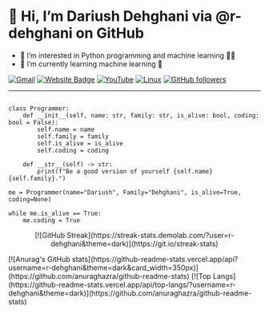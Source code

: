 # 👋 Hi, I’m **Dariush Dehghani** via @r-dehghani on GitHub
- 👀 I’m interested in Python programming and machine learning :man_technologist:
- 🌱 I’m currently learning machine learning :brain:

[![Gmail](https://img.shields.io/badge/-Gmail-c14438?style=flat&logo=Gmail&logoColor=white)](mailto:r.dehghani.90@gmail.com)
[![Website Badge](https://img.shields.io/badge/-Website-c14438?style=flat&logo=Google-Chrome&logoColor=white&link=http://www.yakhdoon.ir)](http://www.yakhdoon.ir)
[![YouTube](https://img.shields.io/youtube/channel/views/UCjLR8wopblatLugb6NQ_rXg?style=social)](https://www.youtube.com/channel/UCjLR8wopblatLugb6NQ_rXg)
[![Linux](https://svgshare.com/i/Zhy.svg)](https://svgshare.com/i/Zhy.svg)
[![GitHub followers](https://img.shields.io/github/followers/r-dehghani.svg?style=social&label=Follow&maxAge=2592000)](https://github.com/r-dehghani?tab=followers)

<!-- [![PyPI download month](https://img.shields.io/pypi/dm/ansicolortags.svg)](https://pypi.python.org/pypi/ansicolortags/) -->
---

```

class Programmer:
    def __init__(self, name: str, family: str, is_alive: bool, coding: bool = False):
        self.name = name
        self.family = family
        self.is_alive = is_alive
        self.coding = coding
    
    def __str__(self) -> str:
        print(f"Be a good version of yourself {self.name} {self.family}.")

me = Programmer(name="Dariush", Family="Dehghani", is_alive=True, coding=None)

while me.is_alive == True:
    me.coding = True
```
<p align="center">
    [![GitHub Streak](https://streak-stats.demolab.com/?user=r-dehghani&theme=dark)](https://git.io/streak-stats)
</p>
[![Anurag's GitHub stats](https://github-readme-stats.vercel.app/api?username=r-dehghani&theme=dark&card_width=350px)](https://github.com/anuraghazra/github-readme-stats)
[![Top Langs](https://github-readme-stats.vercel.app/api/top-langs/?username=r-dehghani&theme=dark)](https://github.com/anuraghazra/github-readme-stats)


<!---
r-dehghani/r-dehghani is a ✨ special ✨ repository because its `README.md` (this file) appears on your GitHub profile.
You can click the Preview link to take a look at your changes.
--->
